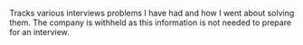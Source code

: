 Tracks various interviews problems I have had and how I went about solving them.  The company is withheld as this information is not needed to prepare for an interview.